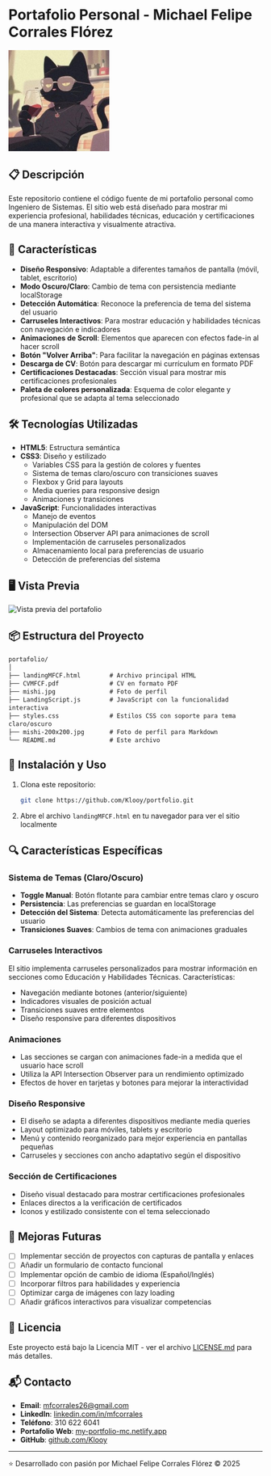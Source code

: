 # Portafolio Personal - Michael Felipe Corrales Flórez

![Banner del Portafolio](mishi-200x200.jpg)

## 📋 Descripción

Este repositorio contiene el código fuente de mi portafolio personal como Ingeniero de Sistemas. El sitio web está diseñado para mostrar mi experiencia profesional, habilidades técnicas, educación y certificaciones de una manera interactiva y visualmente atractiva.

## 🚀 Características

- **Diseño Responsivo**: Adaptable a diferentes tamaños de pantalla (móvil, tablet, escritorio)
- **Modo Oscuro/Claro**: Cambio de tema con persistencia mediante localStorage
- **Detección Automática**: Reconoce la preferencia de tema del sistema del usuario
- **Carruseles Interactivos**: Para mostrar educación y habilidades técnicas con navegación e indicadores
- **Animaciones de Scroll**: Elementos que aparecen con efectos fade-in al hacer scroll
- **Botón "Volver Arriba"**: Para facilitar la navegación en páginas extensas
- **Descarga de CV**: Botón para descargar mi currículum en formato PDF
- **Certificaciones Destacadas**: Sección visual para mostrar mis certificaciones profesionales
- **Paleta de colores personalizada**: Esquema de color elegante y profesional que se adapta al tema seleccionado

## 🛠️ Tecnologías Utilizadas

- **HTML5**: Estructura semántica
- **CSS3**: Diseño y estilizado
  - Variables CSS para la gestión de colores y fuentes
  - Sistema de temas claro/oscuro con transiciones suaves
  - Flexbox y Grid para layouts
  - Media queries para responsive design
  - Animaciones y transiciones
- **JavaScript**: Funcionalidades interactivas
  - Manejo de eventos
  - Manipulación del DOM
  - Intersection Observer API para animaciones de scroll
  - Implementación de carruseles personalizados
  - Almacenamiento local para preferencias de usuario
  - Detección de preferencias del sistema

## 🖥️ Vista Previa

![Vista previa del portafolio](https://landingportfoliomc.netlify.app/landingmfcf)

## 📦 Estructura del Proyecto

```
portafolio/
│
├── landingMFCF.html        # Archivo principal HTML
├── CVMFCF.pdf              # CV en formato PDF
├── mishi.jpg               # Foto de perfil
├── LandingScript.js        # JavaScript con la funcionalidad interactiva
├── styles.css              # Estilos CSS con soporte para tema claro/oscuro
├── mishi-200x200.jpg       # Foto de perfil para Markdown
└── README.md               # Este archivo
```

## 🚀 Instalación y Uso

1. Clona este repositorio:
   ```bash
   git clone https://github.com/Klooy/portfolio.git
   ```
2. Abre el archivo `landingMFCF.html` en tu navegador para ver el sitio localmente

## 🔍 Características Específicas

### Sistema de Temas (Claro/Oscuro)
- **Toggle Manual**: Botón flotante para cambiar entre temas claro y oscuro
- **Persistencia**: Las preferencias se guardan en localStorage
- **Detección del Sistema**: Detecta automáticamente las preferencias del usuario
- **Transiciones Suaves**: Cambios de tema con animaciones graduales

### Carruseles Interactivos
El sitio implementa carruseles personalizados para mostrar información en secciones como Educación y Habilidades Técnicas. Características:
- Navegación mediante botones (anterior/siguiente)
- Indicadores visuales de posición actual
- Transiciones suaves entre elementos
- Diseño responsive para diferentes dispositivos

### Animaciones
- Las secciones se cargan con animaciones fade-in a medida que el usuario hace scroll
- Utiliza la API Intersection Observer para un rendimiento optimizado
- Efectos de hover en tarjetas y botones para mejorar la interactividad

### Diseño Responsive
- El diseño se adapta a diferentes dispositivos mediante media queries
- Layout optimizado para móviles, tablets y escritorio
- Menú y contenido reorganizado para mejor experiencia en pantallas pequeñas
- Carruseles y secciones con ancho adaptativo según el dispositivo

### Sección de Certificaciones
- Diseño visual destacado para mostrar certificaciones profesionales
- Enlaces directos a la verificación de certificados
- Iconos y estilizado consistente con el tema seleccionado

## 🔄 Mejoras Futuras

- [ ] Implementar sección de proyectos con capturas de pantalla y enlaces
- [ ] Añadir un formulario de contacto funcional
- [ ] Implementar opción de cambio de idioma (Español/Inglés)
- [ ] Incorporar filtros para habilidades y experiencia
- [ ] Optimizar carga de imágenes con lazy loading
- [ ] Añadir gráficos interactivos para visualizar competencias

## 📄 Licencia

Este proyecto está bajo la Licencia MIT - ver el archivo [LICENSE.md](LICENSE.md) para más detalles.

## 📬 Contacto

- **Email**: mfcorrales26@gmail.com
- **LinkedIn**: [linkedin.com/in/mfcorrales](https://www.linkedin.com/in/mfcorrales)
- **Teléfono**: 310 622 6041
- **Portafolio Web**: [my-portfolio-mc.netlify.app](https://my-portfolio-mc.netlify.app/)
- **GitHub**: [github.com/Klooy](https://github.com/Klooy)

---

⭐️ Desarrollado con pasión por Michael Felipe Corrales Flórez © 2025
